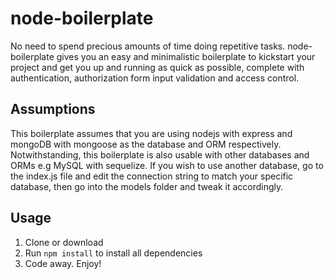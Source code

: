 # node-boilerplate
No need to spend precious amounts of time doing repetitive tasks. node-boilerplate gives you an easy and minimalistic
boilerplate to kickstart your project and get you up and running as quick as possible, complete with authentication, authorization
form input validation and access control.
## Assumptions
This boilerplate assumes that you are using nodejs with express and mongoDB with mongoose as the database and ORM respectively.
Notwithstanding, this boilerplate is also usable with other databases and ORMs e.g MySQL with sequelize.
If you wish to use another database, go to the index.js file and edit the connection string to match your specific database,
then go into the models folder and tweak it accordingly.
## Usage
1. Clone or download
2. Run ```npm install``` to install all dependencies
3. Code away. Enjoy!
